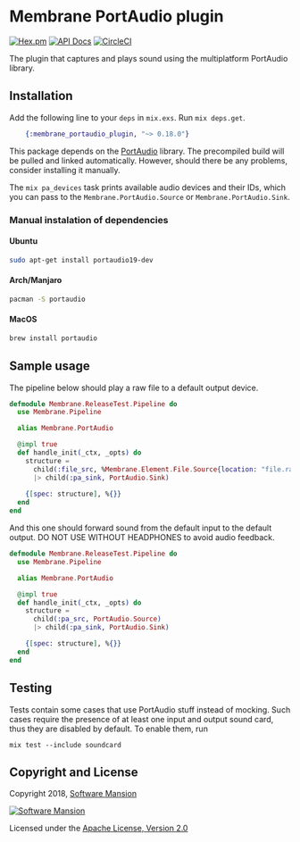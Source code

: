 # Membrane PortAudio plugin

[![Hex.pm](https://img.shields.io/hexpm/v/membrane_portaudio_plugin.svg)](https://hex.pm/packages/membrane_portaudio_plugin)
[![API Docs](https://img.shields.io/badge/api-docs-yellow.svg?style=flat)](https://hexdocs.pm/membrane_portaudio_plugin/)
[![CircleCI](https://circleci.com/gh/membraneframework/membrane_portaudio_plugin.svg?style=svg)](https://circleci.com/gh/membraneframework/membrane_portaudio_plugin)

The plugin that captures and plays sound using the multiplatform PortAudio library.

## Installation

Add the following line to your `deps` in `mix.exs`. Run `mix deps.get`.

```elixir
	{:membrane_portaudio_plugin, "~> 0.18.0"}
```

This package depends on the [PortAudio](http://portaudio.com/) library. The precompiled build will be pulled and linked automatically. However, should there be any problems, consider installing it manually.

The `mix pa_devices` task prints available audio devices and their IDs, which you can pass to the `Membrane.PortAudio.Source` or `Membrane.PortAudio.Sink`.

### Manual instalation of dependencies
#### Ubuntu

```bash
sudo apt-get install portaudio19-dev
```

#### Arch/Manjaro

```bash
pacman -S portaudio
```

#### MacOS

```bash
brew install portaudio
```

## Sample usage

The pipeline below should play a raw file to a default output device.

```elixir
defmodule Membrane.ReleaseTest.Pipeline do
  use Membrane.Pipeline

  alias Membrane.PortAudio

  @impl true
  def handle_init(_ctx, _opts) do
    structure = 
      child(:file_src, %Membrane.Element.File.Source{location: "file.raw"})
      |> child(:pa_sink, PortAudio.Sink)
    
    {[spec: structure], %{}}
  end
end
```

And this one should forward sound from the default input to the default output. DO NOT USE WITHOUT HEADPHONES to avoid audio feedback.

```elixir
defmodule Membrane.ReleaseTest.Pipeline do
  use Membrane.Pipeline

  alias Membrane.PortAudio

  @impl true
  def handle_init(_ctx, _opts) do
    structure =
      child(:pa_src, PortAudio.Source)
      |> child(:pa_sink, PortAudio.Sink)

    {[spec: structure], %{}}
  end
end
```

## Testing

Tests contain some cases that use PortAudio stuff instead of mocking. Such cases require the presence of at least one input and output sound card, thus they are disabled by default. To enable them, run
```
mix test --include soundcard
```

## Copyright and License

Copyright 2018, [Software Mansion](https://swmansion.com/?utm_source=git&utm_medium=readme&utm_campaign=membrane-portaudio-plugin)

[![Software Mansion](https://logo.swmansion.com/logo?color=white&variant=desktop&width=200&tag=membrane-github)](https://swmansion.com/?utm_source=git&utm_medium=readme&utm_campaign=membrane-portaudio-plugin)

Licensed under the [Apache License, Version 2.0](LICENSE)

